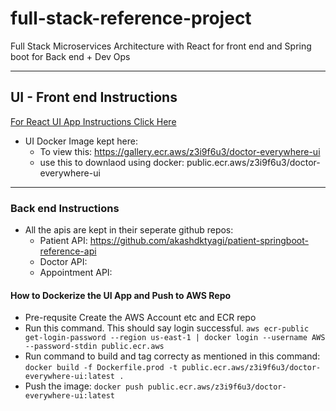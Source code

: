 # full-stack-reference-project
Full Stack Microservices Architecture with React for front end and Spring boot for Back end + Dev Ops

----
## UI  - Front end Instructions

[For React UI App Instructions Click Here](ui/README.md)

* UI Docker Image kept here: 
  * To view this: https://gallery.ecr.aws/z3i9f6u3/doctor-everywhere-ui
  * use this to downlaod using docker: public.ecr.aws/z3i9f6u3/doctor-everywhere-ui
---

### Back end Instructions
* All the apis are kept in their seperate github repos:
    * Patient API: https://github.com/akashdktyagi/patient-springboot-reference-api
    * Doctor API: 
    * Appointment API:



#### How to Dockerize the UI App and Push to AWS Repo
* Pre-requsite Create the AWS Account etc and ECR repo
* Run this command. This should say login successful. ```aws ecr-public get-login-password --region us-east-1 | docker login --username AWS --password-stdin public.ecr.aws```
* Run command to build and tag correcty as mentioned in this command: ```docker build -f Dockerfile.prod -t public.ecr.aws/z3i9f6u3/doctor-everywhere-ui:latest . ```
* Push the image: ```docker push public.ecr.aws/z3i9f6u3/doctor-everywhere-ui:latest```